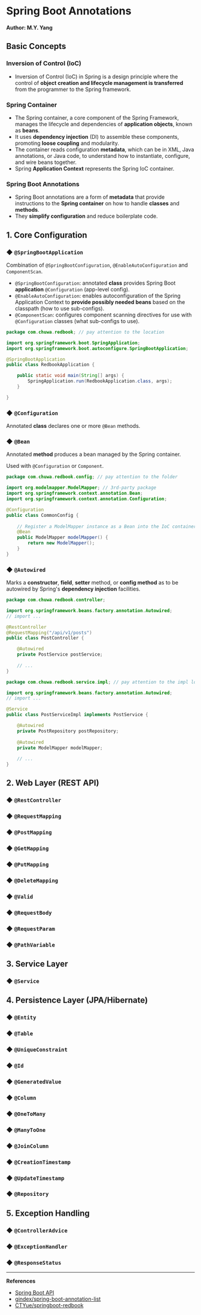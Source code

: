 # Spring Boot Annotations
**Author: M.Y. Yang**

## Basic Concepts
### Inversion of Control (IoC)
- Inversion of Control (IoC) in Spring is a design principle where the control of **object creation and lifecycle management is transferred** from the programmer to the Spring framework.

### Spring Container
- The Spring container, a core component of the Spring Framework, manages the lifecycle and dependencies of **application objects**, known as **beans**.
- It uses **dependency injection** (DI) to assemble these components, promoting **loose coupling** and modularity.
- The container reads configuration **metadata**, which can be in XML, Java annotations, or Java code, to understand how to instantiate, configure, and wire beans together.
- Spring **Application Context** represents the Spring IoC container.

### Spring Boot Annotations
- Spring Boot annotations are a form of **metadata** that provide instructions to the **Spring container** on how to handle **classes** and **methods**.
- They **simplify configuration** and reduce boilerplate code.



## 1. Core Configuration

### ◆ `@SpringBootApplication`
Combination of `@SpringBootConfiguration`, `@EnableAutoConfiguration` and `ComponentScan`.
- `@SpringBootConfiguration`: annotated **class** provides Spring Boot **application** `@Configuration` (app-level config).
- `@EnableAutoConfiguration`: enables autoconfiguration of the Spring Application Context to **provide possibly needed beans** based on the classpath (how to use sub-configs).
- `@ComponentScan`: configures component scanning directives for use with `@Configuration` classes (what sub-configs to use).

```java
package com.chuwa.redbook; // pay attention to the location

import org.springframework.boot.SpringApplication;
import org.springframework.boot.autoconfigure.SpringBootApplication;

@SpringBootApplication
public class RedbookApplication {

	public static void main(String[] args) {
		SpringApplication.run(RedbookApplication.class, args);
	}

}
```


### ◆ `@Configuration`
Annotated **class** declares one or more `@Bean` methods.


### ◆ `@Bean`

Annotated **method** produces a bean managed by the Spring container.

Used with `@Configuration` or `Component`.

```java
package com.chuwa.redbook.config; // pay attention to the folder

import org.modelmapper.ModelMapper; // 3rd-party package
import org.springframework.context.annotation.Bean;
import org.springframework.context.annotation.Configuration;

@Configuration
public class CommonConfig {
    
    // Register a ModelMapper instance as a Bean into the IoC container
    @Bean
    public ModelMapper modelMapper() {
        return new ModelMapper();
    }
}
```


### ◆ `@Autowired`
Marks a **constructor**, **field**, **setter** method, or **config method** as to be autowired by Spring's **dependency injection** facilities.
```java
package com.chuwa.redbook.controller;

import org.springframework.beans.factory.annotation.Autowired;
// import ...

@RestController
@RequestMapping("/api/v1/posts")
public class PostController {

    @Autowired
    private PostService postService;
    
    // ...
}
```

```java
package com.chuwa.redbook.service.impl; // pay attention to the impl location

import org.springframework.beans.factory.annotation.Autowired;
// import ...

@Service
public class PostServiceImpl implements PostService {

    @Autowired
    private PostRepository postRepository;
    
    @Autowired
    private ModelMapper modelMapper;
    
    // ...
}
```

## 2. Web Layer (REST API)

### ◆ `@RestController`
### ◆ `@RequestMapping`
### ◆ `@PostMapping`
### ◆ `@GetMapping`
### ◆ `@PutMapping`
### ◆ `@DeleteMapping`
### ◆ `@Valid`
### ◆ `@RequestBody`
### ◆ `@RequestParam`
### ◆ `@PathVariable`


## 3. Service Layer

### ◆ `@Service`


## 4. Persistence Layer (JPA/Hibernate)

### ◆ `@Entity`
### ◆ `@Table`
### ◆ `@UniqueConstraint`
### ◆ `@Id`
### ◆ `@GeneratedValue`
### ◆ `@Column`
### ◆ `@OneToMany`
### ◆ `@ManyToOne`
### ◆ `@JoinColumn`
### ◆ `@CreationTimestamp`
### ◆ `@UpdateTimestamp`

### ◆ `@Repository`


## 5. Exception Handling

### ◆ `@ControllerAdvice`
### ◆ `@ExceptionHandler`
### ◆ `@ResponseStatus`


------------


**References**
- [Spring Boot API](https://docs.spring.io/spring-boot/api/java/index.html)
- [gindex/spring-boot-annotation-list](https://github.com/gindex/spring-boot-annotation-list)
- [CTYue/springboot-redbook](https://github.com/CTYue/springboot-redbook/blob/07_01_validation/src/main/java/com/chuwa/redbook/RedbookApplication.java)